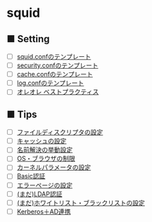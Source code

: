 # squid
## ■ Setting
- [ ] [squid.confのテンプレート](https://github.com/thetaru/memorandum/tree/master/OS/Linux/RHEL7/squid/conf_template)
- [ ] [security.confのテンプレート](https://github.com/thetaru/memorandum/tree/master/OS/Linux/RHEL7/squid/security_template)
- [ ] [cache.confのテンプレート](https://github.com/thetaru/memorandum/tree/master/OS/Linux/RHEL7/squid/cache_template)
- [ ] [log.confのテンプレート](https://github.com/thetaru/memorandum/tree/master/OS/Linux/RHEL7/squid/log_template)
- [ ] [オレオレ ベストプラクティス](https://github.com/thetaru/memorandum/tree/master/OS/Linux/RHEL7/squid/Bestpractice)
## ■ Tips
- [ ] [ファイルディスクリプタの設定](https://github.com/thetaru/memorandum/tree/master/OS/Linux/RHEL7/squid/filedescriptor)
- [ ] [キャッシュの設定](https://github.com/thetaru/memorandum/tree/master/OS/Linux/RHEL7/squid/cache)
- [ ] [名前解決の挙動設定](https://github.com/thetaru/memorandum/tree/master/OS/Linux/RHEL7/squid/NameResolution)
- [ ] [OS・ブラウザの制限](https://github.com/thetaru/memorandum/tree/master/OS/Linux/RHEL7/squid/os_browser)
- [ ] [カーネルパラメータの設定](https://github.com/thetaru/memorandum/tree/master/OS/Linux/RHEL7/squid/KernelParameter)
- [ ] [Basic認証](https://github.com/thetaru/memorandum/tree/master/OS/Linux/RHEL7/squid/auth)
- [ ] [エラーページの設定](https://github.com/thetaru/memorandum/tree/master/OS/Linux/RHEL7/squid/error_page)
- [ ] [(まだ)LDAP認証](https://github.com/thetaru/memorandum/tree/master/OS/Linux/RHEL7/squid/auth_LDAP)
- [ ] [(まだ)ホワイトリスト・ブラックリストの設定]()
- [ ] [Kerberos＋AD連携]()
